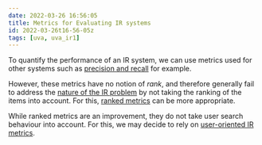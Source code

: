 ```yaml
---
date: 2022-03-26 16:56:05
title: Metrics for Evaluating IR systems
id: 2022-03-26t16-56-05z
tags: [uva, uva_ir1]
---
```


To quantify the performance of an IR system, we can use metrics used for other
systems such as [precision and recall](./2020-09-14t20-26-37z.md) for example.

However, these metrics have no notion of _rank_, and therefore generally fail to
address the [nature of the IR problem](./2022-03-26t15-04-29z.md) by not taking
the ranking of the items into account. For this,
[ranked metrics](./2022-03-26t17-02-12z.md) can be more appropriate.

While ranked metrics are an improvement, they do not take user search behaviour
into account. For this, we may decide to rely on
[user-oriented IR metrics](./2022-03-26t17-03-48z.md).

